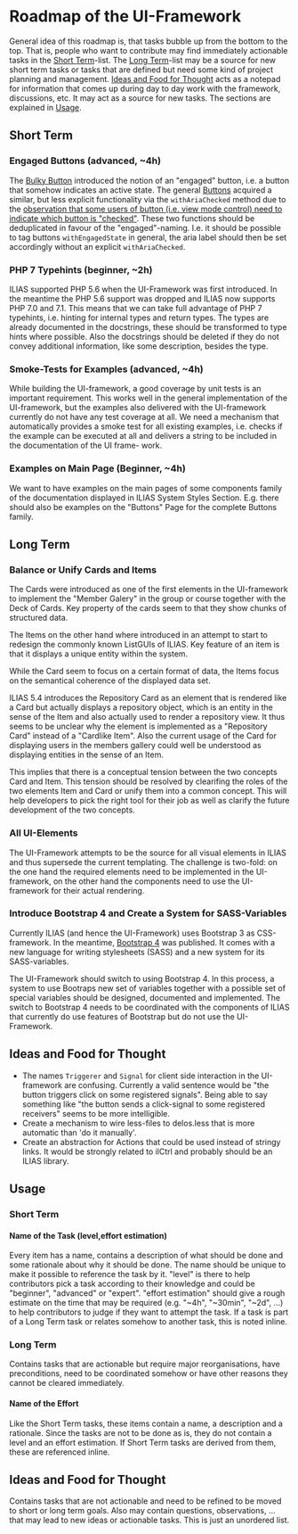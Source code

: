 # Roadmap of the UI-Framework

General idea of this roadmap is, that tasks bubble up from the bottom to the top.
That is, people who want to contribute may find immediately actionable tasks in
the [Short Term](#short-term)-list. The [Long Term](#long-term)-list may be a
source for new short term tasks or tasks that are defined but need some kind of
project planning and management. [Ideas and Food for Thought](#ideas-and-food-for-thought)
acts as a notepad for information that comes up during day to day work with the
framework, discussions, etc. It may act as a source for new tasks. The sections
are explained in [Usage](#usage).


## Short Term

### Engaged Buttons (advanced, ~4h)

The [Bulky Button](https://github.com/ILIAS-eLearning/ILIAS/blob/trunk/src/UI/Component/Button/Bulky.php)
introduced the notion of an "engaged" button, i.e. a button that somehow indicates
an active state. The general [Buttons](https://github.com/ILIAS-eLearning/ILIAS/blob/trunk/src/UI/Component/Button/Button.php)
acquired a similar, but less explicit functionality via the `withAriaChecked` method
due to the [observation that some users of button (i.e. view mode control) need to
indicate which button is "checked"](https://github.com/ILIAS-eLearning/ILIAS/pull/567).
These two functions should be deduplicated in favour of the "engaged"-naming. I.e. it
should be possible to tag buttons `withEngagedState` in general, the aria label should then
be set accordingly without an explicit `withAriaChecked`.

### PHP 7 Typehints (beginner, ~2h)

ILIAS supported PHP 5.6 when the UI-Framework was first introduced. In the meantime
the PHP 5.6 support was dropped and ILIAS now supports PHP 7.0 and 7.1. This means
that we can take full advantage of PHP 7 typehints, i.e. hinting for internal types
and return types. The types are already documented in the docstrings, these should
be transformed to type hints where possible. Also the docstrings should be deleted
if they do not convey additional information, like some description, besides the
type.

### Smoke-Tests for Examples (advanced, ~4h)

While building the UI-framework, a good coverage by unit tests is an important
requirement. This works well in the general implementation of the UI-framework,
but the examples also delivered with the UI-framework currently do not have any
test coverage at all. We need a mechanism that automatically provides a smoke
test for all existing examples, i.e. checks if the example can be executed at
all and delivers a string to be included in the documentation of the UI frame-
work.

### Examples on Main Page (Beginner, ~4h)

We want to have examples on the main pages of some components family of the 
documentation displayed in ILIAS System Styles Section. E.g. there should
also be examples on the "Buttons" Page for the complete Buttons family.


## Long Term

### Balance or Unify Cards and Items

The Cards were introduced as one of the first elements in the UI-framework to
implement the "Member Galery" in the group or course together with the Deck of
Cards. Key property of the cards seem to that they show chunks of structured data.

The Items on the other hand where introduced in an attempt to start to redesign
the commonly known ListGUIs of ILIAS. Key feature of an item is that it displays
a unique entity within the system.

While the Card seem to focus on a certain format of data, the Items focus on the
semantical coherence of the displayed data set.

ILIAS 5.4 introduces the Repository Card as an element that is rendered like a
Card but actually displays a repository object, which is an entity in the sense
of the Item and also actually used to render a repository view. It thus seems to
be unclear why the element is implemented as a "Repository Card" instead of a
"Cardlike Item". Also the current usage of the Card for displaying users in the
members gallery could well be understood as displaying entities in the sense of
an Item.

This implies that there is a conceptual tension between the two concepts Card
and Item. This tension should be resolved by clearifing the roles of the two
elements Item and Card or unify them into a common concept. This will help
developers to pick the right tool for their job as well as clarify the future
development of the two concepts.


### All UI-Elements

The UI-Framework attempts to be the source for all visual elements in ILIAS and
thus supersede the current templating. The challenge is two-fold: on the one hand
the required elements need to be implemented in the UI-framework, on the other
hand the components need to use the UI-framework for their actual rendering. 


### Introduce Bootstrap 4 and Create a System for SASS-Variables

Currently ILIAS (and hence the UI-Framework) uses Bootstrap 3 as CSS-framework.
In the meantime, [Bootstrap 4](https://getbootstrap.com/docs/4.0/getting-started/introduction/)
was published. It comes with a new language for writing stylesheets (SASS) and
a new system for its SASS-variables.

The UI-Framework should switch to using Bootstrap 4. In this process, a system
to use Bootraps new set of variables together with a possible set of special
variables should be designed, documented and implemented. The switch to Bootstrap 4
needs to be coordinated with the components of ILIAS that currently do use features
of Bootstrap but do not use the UI-Framework.


## Ideas and Food for Thought

* The names `Triggerer` and `Signal` for client side interaction in the UI-framework
  are confusing. Currently a valid sentence would be "the button triggers click on
  some registered signals". Being able to say something like "the button sends a
  click-signal to some registered receivers" seems to be more intelligible.
* Create a mechanism to wire less-files to delos.less that is more automatic than
  'do it manually'.
* Create an abstraction for Actions that could be used instead of stringy links.
  It would be strongly related to ilCtrl and probably should be an ILIAS library.


## Usage

### Short Term

#### Name of the Task (level,effort estimation)

Every item has a name, contains a description of what should be done and some
rationale about why it should be done. The name should be unique to make it
possible to reference the task by it. "level" is there to help contributors
pick a task according to their knowledge and could be "beginner", "advanced" or
"expert". "effort estimation" should give a rough estimate on the time that may
be required (e.g. "~4h", "~30min", "~2d", ...) to help contributors to judge
if they want to attempt the task. If a task is part of a Long Term task or relates
somehow to another task, this is noted inline.

### Long Term

Contains tasks that are actionable but require major reorganisations, have
preconditions, need to be coordinated somehow or have other reasons they cannot
be cleared immediately.

#### Name of the Effort

Like the Short Term tasks, these items contain a name, a description and a rationale.
Since the tasks are not to be done as is, they do not contain a level and an effort
estimation. If Short Term tasks are derived from them, these are referenced inline.

## Ideas and Food for Thought

Contains tasks that are not actionable and need to be refined to be moved to short
or long term goals. Also may contain questions, observations, ... that may lead to
new ideas or actionable tasks. This is just an unordered list.

